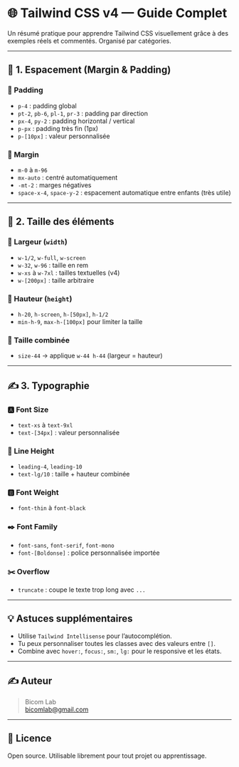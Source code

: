 # 🌐 Tailwind CSS v4 — Guide Complet

Un résumé pratique pour apprendre Tailwind CSS visuellement grâce à des exemples réels et commentés. Organisé par catégories.

---

## 📏 1. Espacement (Margin & Padding)

### 🔹 Padding
- `p-4` : padding global
- `pt-2`, `pb-6`, `pl-1`, `pr-3` : padding par direction
- `px-4`, `py-2` : padding horizontal / vertical
- `p-px` : padding très fin (1px)
- `p-[10px]` : valeur personnalisée

### 🔸 Margin
- `m-0` à `m-96`
- `mx-auto` : centré automatiquement
- `-mt-2` : marges négatives
- `space-x-4`, `space-y-2` : espacement automatique entre enfants (très utile)

---

## 📐 2. Taille des éléments

### 🔹 Largeur (`width`)
- `w-1/2`, `w-full`, `w-screen`
- `w-32`, `w-96` : taille en rem
- `w-xs` à `w-7xl` : tailles textuelles (v4)
- `w-[200px]` : taille arbitraire

### 🔹 Hauteur (`height`)
- `h-20`, `h-screen`, `h-[50px]`, `h-1/2`
- `min-h-9`, `max-h-[100px]` pour limiter la taille

### 🔁 Taille combinée
- `size-44` → applique `w-44 h-44` (largeur = hauteur)

---

## ✍️ 3. Typographie

### 🅰️ Font Size
- `text-xs` à `text-9xl`
- `text-[34px]` : valeur personnalisée

### 📐 Line Height
- `leading-4`, `leading-10`
- `text-lg/10` : taille + hauteur combinée

### 🅱️ Font Weight
- `font-thin` à `font-black`

### ✒️ Font Family
- `font-sans`, `font-serif`, `font-mono`
- `font-[Boldonse]` : police personnalisée importée

### ✂️ Overflow
- `truncate` : coupe le texte trop long avec `...`

---

## 💡 Astuces supplémentaires

- Utilise `Tailwind Intellisense` pour l’autocomplétion.
- Tu peux personnaliser toutes les classes avec des valeurs entre `[]`.
- Combine avec `hover:`, `focus:`, `sm:`, `lg:` pour le responsive et les états.

---

## ✍️ Auteur

> Bicom Lab  
> [bicomlab@gmail.com](bicomlab@gmail.com)

---

## 🧩 Licence

Open source. Utilisable librement pour tout projet ou apprentissage.
